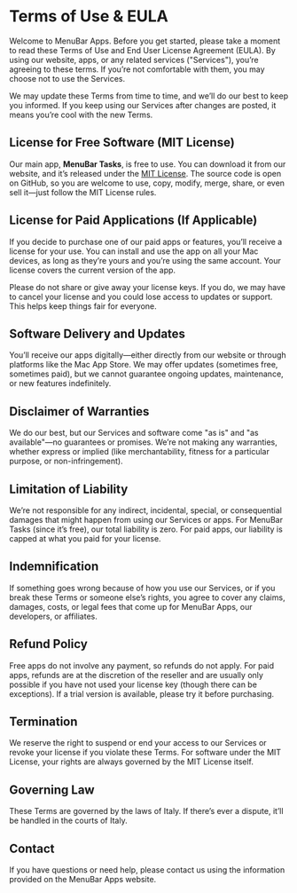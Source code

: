 # Terms of Use & EULA

Welcome to MenuBar Apps. Before you get started, please take a moment to read these Terms of Use and End User License Agreement (EULA). By using our website, apps, or any related services ("Services"), you’re agreeing to these terms. If you’re not comfortable with them, you may choose not to use the Services.

We may update these Terms from time to time, and we’ll do our best to keep you informed. If you keep using our Services after changes are posted, it means you’re cool with the new Terms.

## License for Free Software (MIT License)

Our main app, **MenuBar Tasks**, is free to use. You can download it from our website, and it’s released under the [MIT License](https://opensource.org/licenses/MIT). The source code is open on GitHub, so you are welcome to use, copy, modify, merge, share, or even sell it—just follow the MIT License rules.

## License for Paid Applications (If Applicable)

If you decide to purchase one of our paid apps or features, you’ll receive a license for your use. You can install and use the app on all your Mac devices, as long as they’re yours and you’re using the same account. Your license covers the current version of the app.

Please do not share or give away your license keys. If you do, we may have to cancel your license and you could lose access to updates or support. This helps keep things fair for everyone.

## Software Delivery and Updates

You’ll receive our apps digitally—either directly from our website or through platforms like the Mac App Store. We may offer updates (sometimes free, sometimes paid), but we cannot guarantee ongoing updates, maintenance, or new features indefinitely.

## Disclaimer of Warranties

We do our best, but our Services and software come "as is" and "as available"—no guarantees or promises. We’re not making any warranties, whether express or implied (like merchantability, fitness for a particular purpose, or non-infringement).

## Limitation of Liability

We’re not responsible for any indirect, incidental, special, or consequential damages that might happen from using our Services or apps. For MenuBar Tasks (since it’s free), our total liability is zero. For paid apps, our liability is capped at what you paid for your license.

## Indemnification

If something goes wrong because of how you use our Services, or if you break these Terms or someone else’s rights, you agree to cover any claims, damages, costs, or legal fees that come up for MenuBar Apps, our developers, or affiliates.

## Refund Policy

Free apps do not involve any payment, so refunds do not apply. For paid apps, refunds are at the discretion of the reseller and are usually only possible if you have not used your license key (though there can be exceptions). If a trial version is available, please try it before purchasing.

## Termination

We reserve the right to suspend or end your access to our Services or revoke your license if you violate these Terms. For software under the MIT License, your rights are always governed by the MIT License itself.

## Governing Law

These Terms are governed by the laws of Italy. If there’s ever a dispute, it’ll be handled in the courts of Italy.

## Contact

If you have questions or need help, please contact us using the information provided on the MenuBar Apps website.
